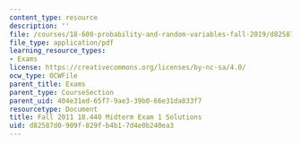 ```yaml
---
content_type: resource
description: ''
file: /courses/18-600-probability-and-random-variables-fall-2019/d82587d0909f829fb4b17d4e0b240ea3_MIT18_600F19_mid1_F2011_soln.pdf
file_type: application/pdf
learning_resource_types:
- Exams
license: https://creativecommons.org/licenses/by-nc-sa/4.0/
ocw_type: OCWFile
parent_title: Exams
parent_type: CourseSection
parent_uid: 404e31ed-65f7-9ae3-39b0-66e31da833f7
resourcetype: Document
title: Fall 2011 18.440 Midterm Exam 1 Solutions
uid: d82587d0-909f-829f-b4b1-7d4e0b240ea3
---
```

